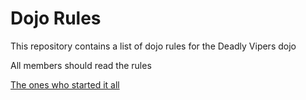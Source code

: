 Dojo Rules
==========

This repository contains a list of dojo rules for the Deadly Vipers dojo

All members should read the rules

[The ones who started it all](https://github.com/deadlyvipers)

